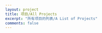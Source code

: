```yaml
---
layout: project
title: 项目/All Projects
excerpt: "所有项目的列表/A List of Projects"
comments: false
---
```

